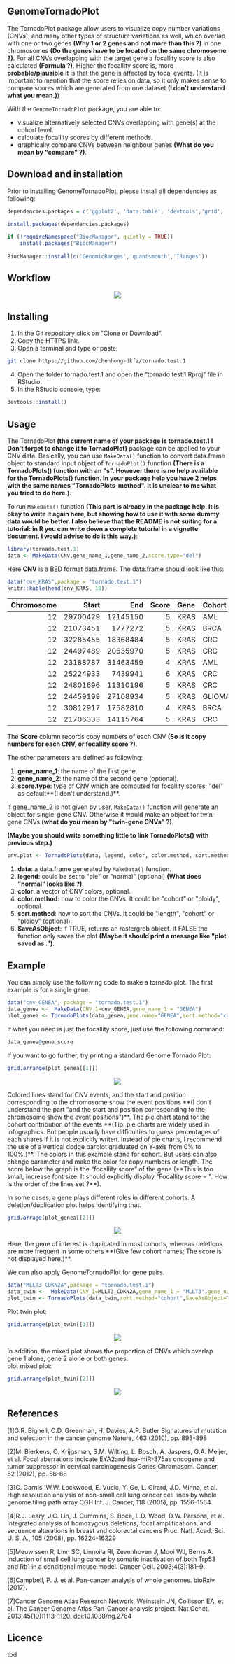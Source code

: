 

## GenomeTornadoPlot

The TornadoPlot package allow users to visualize copy number variations (CNVs), and many other types of structure variations as well, which overlap with one or two genes **(Why 1 or 2 genes and not more than this ?)** in one chromosomes **(Do the genes have to be located on the same chromosome ?)**. For all CNVs overlapping with the target gene a focallity score is also calculated **(Formula ?)**. Higher the focallity score is, more **probable/plausible** it is that the gene is affected by focal events. (It is important to mention that the score relies on data, so it only makes sense to compare scores which are generated from one dataset.**(I don't understand what you mean.)**)

With the `GenomeTornadoPlot` package, you are able to:
- visualize alternatively selected CNVs overlapping with gene(s) at the cohort level.
- calculate focallity scores by different methods.
- graphically compare CNVs between neighbour genes **(What do you mean by "compare" ?)**.


## Download and installation

Prior to installing GenomeTornadoPlot, please install all dependencies as following:

```R
dependencies.packages = c('ggplot2', 'data.table', 'devtools','grid', 'gridExtra','tiff')
	      
install.packages(dependencies.packages)

if (!requireNamespace("BiocManager", quietly = TRUE))
    install.packages("BiocManager")
    
BiocManager::install(c('GenomicRanges','quantsmooth','IRanges'))
```
## Workflow
<p align="center">
<img src="image/workflow.png">
</p>


## Installing
1. In the Git repository click on "Clone or Download".
2. Copy the HTTPS link.
3. Open a terminal and type or paste:
```bash
git clone https://github.com/chenhong-dkfz/tornado.test.1
```
4. Open the folder tornado.test.1 and open the “tornado.test.1.Rproj” file in RStudio.
5. In the RStudio console, type:
```R
devtools::install()
```

## Usage

The TornadoPlot **(the current name of your package is tornado.test.1 ! Don't forget to change it to TornadoPlot)** package can be applied to your CNV data. Basically, you can use `MakeData()` function to convert data.frame object to standard input object of `TornadoPlot()` function **(There is a TornadoPlots() function with an "s". However there is no help available for the TornadoPlots() function. In your package help you have 2 helps with the same names "TornadoPlots-method". It is unclear to me what you tried to do here.)**. 

To run `MakeData()` function **(This part is already in the package help. It is okay to write it again here, but showing how to use it with some dummy data would be better. I also believe that the README is not suiting for a tutorial: in R you can write down a complete tutorial in a vignette document. I would advise to do it this way.)**:

```R
library(tornado.test.1)
data <- MakeData(CNV,gene_name_1,gene_name_2,score.type="del")

```

Here **CNV** is a BED format data.frame. The data.frame should look like this:

```R
data("cnv_KRAS",package = "tornado.test.1")
knitr::kable(head(cnv_KRAS, 10))
```
| Chromosome|    Start|      End| Score|Gene |Cohort |PID       |
|----------:|--------:|--------:|-----:|:----|:------|:---------|
|         12| 29700429| 12145150|     5|KRAS |AML    |pid001 |
|         12| 21073451|  1777272|     5|KRAS |BRCA   |pid002 |
|         12| 32285455| 18368484|     5|KRAS |CRC    |pid003 |
|         12| 24497489| 20635970|     5|KRAS |CRC    |pid004 |
|         12| 23188787| 31463459|     4|KRAS |AML    |pid005 |
|         12| 25224933|  7439941|     6|KRAS |CRC    |pid006 |
|         12| 24801696| 11310196|     5|KRAS |CRC    |pid007 |
|         12| 24459199| 27108934|     5|KRAS |GLIOMA |pid008 |
|         12| 30812917| 17582810|     4|KRAS |BRCA   |pid009 |
|         12| 21706333| 14115764|     5|KRAS |CRC    |pid010 |

The **Score** column records copy numbers of each CNV **(So is it copy numbers for each CNV, or focallity score ?)**.


The other parameters are defined as following:

1. **gene_name_1**: the name of the first gene.
1. **gene_name_2**: the name of the second gene (optional).
1. **score.type**: type of CNV which are computed for focallity scores, "del" as default**(I don't understand.)**.

if gene_name_2 is not given by user, `MakeData()` function will generate an object for single-gene CNV. Otherwise it would make an object for twin-gene CNVs **(what do you mean by "twin-gene CNVs" ?)**. 

**(Maybe you should write something little to link TornadoPlots() with previous step.)**

```R
cnv.plot <- TornadoPlots(data, legend, color, color.method, sort.method, SaveAsObject)
```
1. **data**: a data.frame generated by `MakeData()` function.
1. **legend**: could be set to "pie" or "normal" (optional) **(What does "normal" looks like ?)**.
1. **color**: a vector of CNV colors, optional.
1. **color.method**: how to color the CNVs. It could be "cohort" or "ploidy", optional.
1. **sort.method**: how to sort the CNVs. It could be "length", "cohort" or "ploidy" (optional).
1. **SaveAsObject**: if TRUE, returns an rastergrob object. if FALSE the function only saves the plot **(Maybe it should print a message like "plot saved as <filename>.")**.

## Example

You can simply use the following code to make a tornado plot. The first example is for a single gene.
```R
data("cnv_GENEA", package = "tornado.test.1")
data_genea <-  MakeData(CNV_1=cnv_GENEA,gene_name_1 = "GENEA")
plot_genea <- TornadoPlots(data_genea,gene.name="GENEA",sort.method="cohort",SaveAsObject=TRUE)
```
If what you need is just the focallity score, just use the following command:
```R
data_genea@gene_score
```

If you want to go further, try printing a standard Genome Tornado Plot:
```R
grid.arrange(plot_genea[[1]])
```
<p align="center">
<img src="image/example_tornadoplot.png">
</p>
Colored lines stand for CNV events, and the start and position corresponding to the chromosome show the event positions **(I don't understand the part "and the start and position corresponding to the chromosome show the event positions")**.
The pie chart stand for the cohort contribution of the events **(Tip: pie charts are widely used in infographics. But people usually have difficulties to guess percentages of each shares if it is not explicitly writen. Instead of pie charts, I recommend the use of a vertical dodge barplot graduated on Y-axis from 0% to 100%.)**.
The colors in this example stand for cohort. But users can also change parameter and make the color for copy numbers or length.
The score below the graph is the “focallity score” of the gene (**This is too small, increase font size. It should explicitly display "Focallity score = <score>". How is the order of the lines set ?**).


In some cases, a gene plays different roles in different cohorts. A deletion/duplication plot helps identifying that.
```R
grid.arrage(plot_genea[[2]])
```
<p align="center">
<img src="image/example_del_dup_plot.png">
</p>
Here, the gene of interest is duplicated in most cohorts, whereas deletions are more frequent in some others **(Give few cohort names; The score is not displayed here.)**.

We can also apply GenomeTornadoPlot for gene pairs.
```R
data("MLLT3_CDKN2A",package = "tornado.test.1")
data_twin <-  MakeData(CNV_1=MLLT3_CDKN2A,gene_name_1 = "MLLT3",gene_name_2="CDKN2A")
plot_twin <- TornadoPlots(data_twin,sort.method="cohort",SaveAsObject=T)
```
Plot twin plot:
```R
grid.arrange(plot_twin[[1]])
```
<p align="center">
<img src="image/example_twinplot.png">
</p>

In addition, the mixed plot shows the proportion of CNVs which overlap gene 1 alone, gene 2 alone or both genes.  
plot mixed plot:
```R
grid.arrange(plot_twin[[2]])
```
<p align="center">
<img src="image/example_mixedplot.png">
</p>



## References

[1]G.R. Bignell, C.D. Greenman, H. Davies, A.P. Butler
Signatures of mutation and selection in the cancer genome
Nature, 463 (2010), pp. 893-898

[2]M. Bierkens, O. Krijgsman, S.M. Wilting, L. Bosch, A. Jaspers, G.A. Meijer, et al.
Focal aberrations indicate EYA2and hsa-miR-375as oncogene and tumor suppressor in cervical carcinogenesis
Genes Chromosom. Cancer, 52 (2012), pp. 56-68

[3]C. Garnis, W.W. Lockwood, E. Vucic, Y. Ge, L. Girard, J.D. Minna, et al.
High resolution analysis of non-small cell lung cancer cell lines by whole genome tiling path array CGH
Int. J. Cancer, 118 (2005), pp. 1556-1564

[4]R.J. Leary, J.C. Lin, J. Cummins, S. Boca, L.D. Wood, D.W. Parsons, et al.
Integrated analysis of homozygous deletions, focal amplifications, and sequence alterations in breast and colorectal cancers
Proc. Natl. Acad. Sci. U. S. A., 105 (2008), pp. 16224-16229

[5]Meuwissen R, Linn SC, Linnoila RI, Zevenhoven J, Mooi WJ, Berns A. Induction of small cell lung cancer by somatic inactivation of both Trp53 and Rb1 in a conditional mouse model. Cancer Cell. 2003;4(3):181–9.

[6]Campbell, P. J. et al. Pan-cancer analysis of whole genomes. bioRxiv (2017).

[7]Cancer Genome Atlas Research Network, Weinstein JN, Collisson EA, et al. The Cancer Genome Atlas Pan-Cancer analysis project. Nat Genet. 2013;45(10):1113–1120. doi:10.1038/ng.2764

## Licence
tbd
